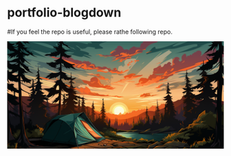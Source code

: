 # portfolio-blogdown


#If you feel the repo is useful, please rathe following repo.


![](assets/portfolio-blogdown.png)
